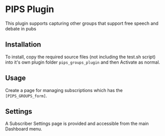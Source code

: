 # PIPS Plugin

This plugin supports capturing other groups that support free speech and debate in pubs

## Installation

To install, copy the required source files (not including the test.sh script) into it's own plugin folder `pips_groups_plugin` 
and then Activate as normal.

## Usage

Create a page for managing subscriptions which has the `[PIPS_GROUPS_form]`.

## Settings

A Subscriber Settings page is provided and accessible from the main Dashboard menu.




